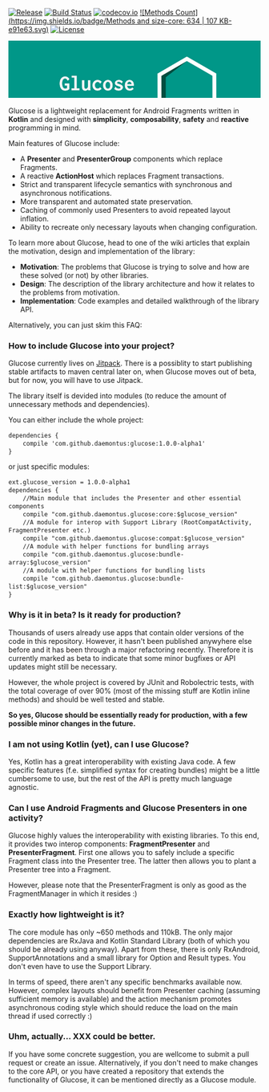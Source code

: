 [![Release](https://jitpack.io/v/daemontus/glucose.svg)](https://jitpack.io/#daemontus/glucose)
[![Build Status](https://travis-ci.org/daemontus/glucose.svg?branch=tests)](https://travis-ci.org/daemontus/glucose)
[![codecov.io](https://codecov.io/github/daemontus/glucose/coverage.svg?branch=master)](https://codecov.io/github/daemontus/glucose?branch=master)
[![Methods Count](https://img.shields.io/badge/Methods and size-core: 634 | 107 KB-e91e63.svg)](http://www.methodscount.com/?lib=com.github.daemontus%3Aglucose%3A0.0.9)
[![License](https://img.shields.io/badge/License-MIT-blue.svg?style=flat)](https://github.com/daemontus/glucose/blob/master/LICENSE)

![Logo](static/logo.jpg)


Glucose is a lightweight replacement for Android Fragments written in **Kotlin** and designed with **simplicity**, **composability**, **safety** and **reactive** programming in mind.

Main features of Glucose include:
 - A **Presenter** and **PresenterGroup** components which replace Fragments.
 - A reactive **ActionHost** which replaces Fragment transactions.
 - Strict and transparent lifecycle semantics with synchronous and asynchronous notifications.
 - More transparent and automated state preservation.
 - Caching of commonly used Presenters to avoid repeated layout inflation.
 - Ability to recreate only necessary layouts when changing configuration.

To learn more about Glucose, head to one of the wiki articles that explain the motivation, design and implementation of the library:
 - **Motivation**: The problems that Glucose is trying to solve and how are these solved (or not) by other libraries.
 - **Design**: The description of the library architecture and how it relates to the problems from motivation.
 - **Implementation**: Code examples and detailed walkthrough of the library API.

Alternatively, you can just skim this FAQ:

### How to include Glucose into your project?
Glucose currently lives on [Jitpack](https://jitpack.io/#daemontus/glucose). There is a possiblity to start publishing stable artifacts to maven central later on, when Glucose moves out of beta, but for now, you will have to use Jitpack.

The library itself is devided into modules (to reduce the amount of unnecessary methods and dependencies). 

You can either include the whole project:

	dependencies {
	    compile 'com.github.daemontus:glucose:1.0.0-alpha1'
	}

or just specific modules:

	ext.glucose_version = 1.0.0-alpha1
	dependencies {
		//Main module that includes the Presenter and other essential components
		compile "com.github.daemontus.glucose:core:$glucose_version"
		//A module for interop with Support Library (RootCompatActivity, FragmentPresenter etc.)
		compile "com.github.daemontus.glucose:compat:$glucose_version"
		//A module with helper functions for bundling arrays
	    compile "com.github.daemontus.glucose:bundle-array:$glucose_version"
	    //A module with helper functions for bundling lists
	    compile "com.github.daemontus.glucose:bundle-list:$glucose_version"
	}

### Why is it in beta? Is it ready for production?
Thousands of users already use apps that contain older versions of the code in this repository. However, it hasn't been published anywyhere else before and it has been through a major refactoring recently. Therefore it is currently marked as beta to indicate that some minor bugfixes or API updates might still be necessary.

However, the whole project is covered by JUnit and Robolectric tests, with the total coverage of over 90% (most of the missing stuff are Kotlin inline methods) and should be well tested and stable. 

**So yes, Glucose should be essentially ready for production, with a few possible minor changes in the future.**

### I am not using Kotlin (yet), can I use Glucose?
Yes, Kotlin has a great interoperability with existing Java code. A few specific features (f.e. simplified syntax for creating bundles) might be a little cumbersome to use, but the rest of the API is pretty much language agnostic.

### Can I use Android Fragments and Glucose Presenters in one activity?
Glucose highly values the interoperability with existing libraries. To this end, it provides two interop components: **FragmentPresenter** and **PresenterFragment**. First one allows you to safely include a specific Fragment class into the Presenter tree. The latter then allows you to plant a Presenter tree into a Fragment.

However, please note that the PresenterFragment is only as good as the FragmentManager in which it resides :)

### Exactly how lightweight is it?
The core module has only ~650 methods and 110kB. The only major dependencies are RxJava and Kotlin Standard Library (both of which you should be already using anyway). Apart from these, there is only RxAndroid, SupportAnnotations and a small library for Option and Result types. You don't even have to use the Support Library.

In terms of speed, there aren't any specific benchmarks available now. However, complex layouts should benefit from Presenter caching (assuming sufficient memory is available) and the action mechanism promotes asynchronous coding style which should reduce the load on the main thread if used correctly :)

### Uhm, actually... XXX could be better.
If you have some concrete suggestion, you are wellcome to submit a pull request or create an issue. Alternatively, if you don't need to make changes to the core API, or you have created a repository that extends the functionality of Glucose, it can be mentioned directly as a Glucose module.
